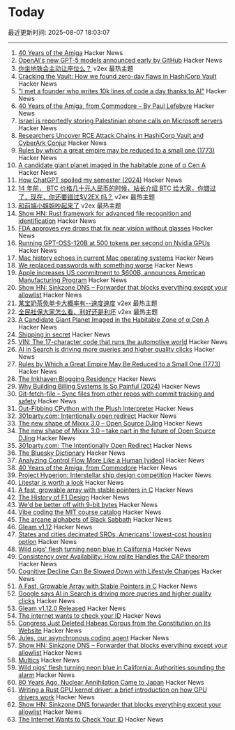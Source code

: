 # Today

最近更新时间: 2025-08-07 18:03:07

--- 
1. [40 Years of the Amiga](https://www.goto10retro.com/p/40-years-of-the-amiga-from-commodore) Hacker News
2. [OpenAI's new GPT-5 models announced early by GitHub](https://www.theverge.com/news/752091/openai-gpt-5-model-announcement-github-leak) Hacker News
3. [你坐地铁会主动让座位么？](https://www.v2ex.com/t/1150626) v2ex 最热主题
4. [Cracking the Vault: How we found zero-day flaws in HashiCorp Vault](https://cyata.ai/blog/cracking-the-vault-how-we-found-zero-day-flaws-in-authentication-identity-and-authorization-in-hashicorp-vault/) Hacker News
5. ["I met a founder who writes 10k lines of code a day thanks to AI"](https://twitter.com/paulg/status/1953289830982664236) Hacker News
6. [40 Years of the Amiga, from Commodore – By Paul Lefebvre](https://www.goto10retro.com/p/40-years-of-the-amiga-from-commodore) Hacker News
7. [Israel is reportedly storing Palestinian phone calls on Microsoft servers](https://www.engadget.com/big-tech/israel-is-reportedly-storing-millions-of-palestinian-phone-calls-on-microsoft-servers-161127912.html) Hacker News
8. [Researchers Uncover RCE Attack Chains in HashiCorp Vault and CyberArk Conjur](https://www.csoonline.com/article/4035274/researchers-uncover-rce-attack-chains-in-popular-enterprise-credential-vaults.html) Hacker News
9. [Rules by which a great empire may be reduced to a small one (1773)](https://founders.archives.gov/documents/Franklin/01-20-02-0213) Hacker News
10. [A candidate giant planet imaged in the habitable zone of α  Cen A](https://arxiv.org/abs/2508.03814) Hacker News
11. [How ChatGPT spoiled my semester (2024)](https://benborgers.com/chatgpt-semester) Hacker News
12. [14 年前， BTC 价格几十元人民币的时候，站长介绍 BTC 给大家，你错过了，现在，你还要错过$V2EX 吗？](https://www.v2ex.com/t/1150542) v2ex 最热主题
13. [和前端小姐姐吵起来了](https://www.v2ex.com/t/1150524) v2ex 最热主题
14. [Show HN: Rust framework for advanced file recognition and identification](https://crates.io/crates/magical_rs) Hacker News
15. [FDA approves eye drops that fix near vision without glasses](https://newatlas.com/aging/age-related-near-sighted-drops-vizz/) Hacker News
16. [Running GPT-OSS-120B at 500 tokens per second on Nvidia GPUs](https://www.baseten.co/blog/sota-performance-for-gpt-oss-120b-on-nvidia-gpus/) Hacker News
17. [Mac history echoes in current Mac operating systems](http://tenfourfox.blogspot.com/2025/08/mac-history-echoes-in-mac-operating.html) Hacker News
18. [We replaced passwords with something worse](https://blog.danielh.cc/blog/passwords) Hacker News
19. [Apple increases US commitment to $600B, announces American Manufacturing Program](https://www.apple.com/newsroom/2025/08/apple-increases-us-commitment-to-600-billion-usd-announces-ambitious-program/) Hacker News
20. [Show HN: Sinkzone DNS – Forwarder that blocks everything except your allowlist](https://github.com/berbyte/sinkzone40) Hacker News
21. [某宝奶茶免单卡大概率有--速度速度](https://www.v2ex.com/t/1150540) v2ex 最热主题
22. [全民社保大家怎么看，利好还是利坏](https://www.v2ex.com/t/1150537) v2ex 最热主题
23. [A Candidate Giant Planet Imaged in the Habitable Zone of α Cen A](https://arxiv.org/abs/2508.03814) Hacker News
24. [Shipping in secret](https://app.radicle.xyz/nodes/iris.radicle.xyz/rad%3Az3QSFnEiK9Gp92A8hN459jVh8B58v/tree/hello.md) Hacker News
25. [VIN: The 17-character code that runs the automotive world](https://cardog.app/blog/whats-a-vin) Hacker News
26. [AI in Search is driving more queries and higher quality clicks](https://blog.google/products/search/ai-search-driving-more-queries-higher-quality-clicks/) Hacker News
27. [Rules by Which a Great Empire May Be Reduced to a Small One (1773)](https://founders.archives.gov/documents/Franklin/01-20-02-0213) Hacker News
28. [The Inkhaven Blogging Residency](https://www.inkhaven.blog/) Hacker News
29. [Why Building Billing Systems Is So Painful (2024)](https://www.dmitry.ie/2024/why-building-billing-systems-is-so-painful) Hacker News
30. [Git-fetch-file – Sync files from other repos with commit tracking and safety](https://github.com/andrewmcwattersandco/git-fetch-file) Hacker News
31. [Out-Fibbing CPython with the Plush Interpreter](https://pointersgonewild.com/2025-08-06-out-fibbing-cpython-with-the-plush-interpreter/) Hacker News
32. [301party.com: Intentionally open redirect](https://301party.com/) Hacker News
33. [The new shape of Mixxx 3.0 – Open Source DJing](https://mixxx.org/news/2025-08-06-qml-project/) Hacker News
34. [The new shape of Mixxx 3.0 – take part in the future of Open Source DJing](https://mixxx.org/news/2025-08-06-qml-project/) Hacker News
35. [301party.com: The Intentionally Open Redirect](https://301party.com/) Hacker News
36. [The Bluesky Dictionary](https://www.avibagla.com/blueskydictionary/) Hacker News
37. [Analyzing Control Flow More Like a Human [video]](http://wonks.github.io/germane/summer2025/2025/08/06/germane.html) Hacker News
38. [40 Years of the Amiga, from Commodore](https://www.goto10retro.com/p/40-years-of-the-amiga-from-commodore) Hacker News
39. [Project Hyperion: Interstellar ship design competition](https://www.projecthyperion.org) Hacker News
40. [Litestar is worth a look](https://www.b-list.org/weblog/2025/aug/06/litestar/) Hacker News
41. [A fast, growable array with stable pointers in C](https://danielchasehooper.com/posts/segment_array/) Hacker News
42. [The History of F1 Design](https://www.espn.com/espn/feature/story/_/id/43832710/how-f1-evolved-1950-where-headed-2026) Hacker News
43. [We'd be better off with 9-bit bytes](https://pavpanchekha.com/blog/9bit.html) Hacker News
44. [Vibe coding the MIT course catalog](https://stackdiver.com/posts/vibe-coding-the-mit-course-catalog/) Hacker News
45. [The arcane alphabets of Black Sabbath](https://fontsinuse.com/uses/35835/the-arcane-alphabets-of-black-sabbath) Hacker News
46. [Gleam v1.12](https://github.com/gleam-lang/gleam/blob/main/changelog/v1.12.md) Hacker News
47. [States and cities decimated SROs, Americans' lowest-cost housing option](https://www.pew.org/en/research-and-analysis/issue-briefs/2025/07/how-states-and-cities-decimated-americans-lowest-cost-housing-option) Hacker News
48. [Wild pigs' flesh turning neon blue in California](https://phys.org/news/2025-08-wild-pigs-flesh-neon-blue.html) Hacker News
49. [Consistency over Availability: How rqlite Handles the CAP theorem](https://philipotoole.com/consistency-over-availability-how-rqlite-handles-the-cap-theorem/) Hacker News
50. [Cognitive Decline Can Be Slowed Down with Lifestyle Changes](https://www.smithsonianmag.com/smart-news/cognitive-decline-can-be-slowed-down-with-lifestyle-changes-from-diet-to-exercise-and-social-time-new-study-suggests-180987077/) Hacker News
51. [A Fast, Growable Array with Stable Pointers in C](https://danielchasehooper.com/posts/segment_array/) Hacker News
52. [Google says AI in Search is driving more queries and higher quality clicks](https://blog.google/products/search/ai-search-driving-more-queries-higher-quality-clicks/) Hacker News
53. [Gleam v1.12.0 Released](https://github.com/gleam-lang/gleam/blob/main/changelog/v1.12.md) Hacker News
54. [The internet wants to check your ID](https://www.newyorker.com/culture/infinite-scroll/the-internet-wants-to-check-your-id) Hacker News
55. [Congress Just Deleted Habeas Corpus from the Constitution on Its Website](https://abovethelaw.com/2025/08/congress-just-deleted-habeas-corpus-from-the-constitution-on-its-website/) Hacker News
56. [Jules, our asynchronous coding agent](https://blog.google/technology/google-labs/jules-now-available/) Hacker News
57. [Show HN: Sinkzone DNS – Forwarder that blocks everything except your allowlist](https://github.com/berbyte/sinkzone) Hacker News
58. [Multics](https://www.multicians.org/multics.html) Hacker News
59. [Wild pigs' flesh turning neon blue in California: Authorities sounding the alarm](https://phys.org/news/2025-08-wild-pigs-flesh-neon-blue.html) Hacker News
60. [80 Years Ago, Nuclear Annihilation Came to Japan](https://www.nytimes.com/2025/08/05/world/asia/hiroshima-nagasaki-japan-nuclear-photos.html) Hacker News
61. [Writing a Rust GPU kernel driver: a brief introduction on how GPU drivers work](https://www.collabora.com/news-and-blog/blog/2025/08/06/writing-a-rust-gpu-kernel-driver-a-brief-introduction-on-how-gpu-drivers-work/) Hacker News
62. [Show HN: Sinkzone DNS forwarder that blocks everything except your allowlist](https://github.com/berbyte/sinkzone) Hacker News
63. [The Internet Wants to Check Your ID](https://www.newyorker.com/culture/infinite-scroll/the-internet-wants-to-check-your-id) Hacker News
